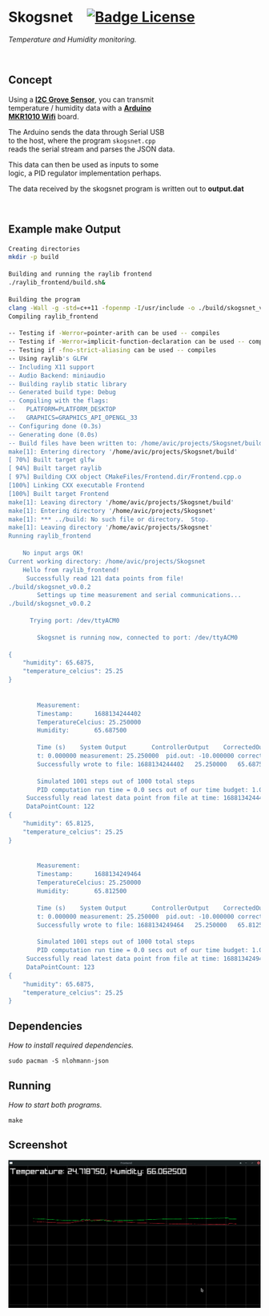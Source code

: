 # Skogsnet   [![Badge License]][license]

_Temperature and Humidity monitoring._

<br>

## Concept

Using a **[I2C Grove Sensor]**, you can transmit <br>
temperature / humidity data with a **[Arduino <br>
MKR1010 Wifi][arduino]**
board.

The Arduino sends the data through Serial USB <br>
to the host, where the program `skogsnet.cpp` <br>
reads the serial stream and parses the JSON data.

This data can then be used as inputs to some <br>
logic, a PID regulator implementation perhaps.

The data received by the skogsnet program is written out to **output.dat**

<br>

## Example make Output

```bash
Creating directories
mkdir -p build

Building and running the raylib frontend
./raylib_frontend/build.sh&

Building the program
clang -Wall -g -std=c++11 -fopenmp -I/usr/include -o ./build/skogsnet_v0.0.2 ./code/PID.cpp ./code/skogsnet.cpp -L /usr/lib -fopenmp -lstdc++ -lm
Compiling raylib_frontend

-- Testing if -Werror=pointer-arith can be used -- compiles
-- Testing if -Werror=implicit-function-declaration can be used -- compiles
-- Testing if -fno-strict-aliasing can be used -- compiles
-- Using raylib's GLFW
-- Including X11 support
-- Audio Backend: miniaudio
-- Building raylib static library
-- Generated build type: Debug
-- Compiling with the flags:
--   PLATFORM=PLATFORM_DESKTOP
--   GRAPHICS=GRAPHICS_API_OPENGL_33
-- Configuring done (0.3s)
-- Generating done (0.0s)
-- Build files have been written to: /home/avic/projects/Skogsnet/build
make[1]: Entering directory '/home/avic/projects/Skogsnet/build'
[ 70%] Built target glfw
[ 94%] Built target raylib
[ 97%] Building CXX object CMakeFiles/Frontend.dir/Frontend.cpp.o
[100%] Linking CXX executable Frontend
[100%] Built target Frontend
make[1]: Leaving directory '/home/avic/projects/Skogsnet/build'
make[1]: Entering directory '/home/avic/projects/Skogsnet'
make[1]: *** ../build: No such file or directory.  Stop.
make[1]: Leaving directory '/home/avic/projects/Skogsnet'
Running raylib_frontend

	No input args OK!
Current working directory: /home/avic/projects/Skogsnet
	Hello from raylib_frontend!
	 Successfully read 121 data points from file!
./build/skogsnet_v0.0.2
        Settings up time measurement and serial communications...
./build/skogsnet_v0.0.2

      Trying port: /dev/ttyACM0

        Skogsnet is running now, connected to port: /dev/ttyACM0

{
    "humidity": 65.6875,
    "temperature_celcius": 25.25
}


        Measurement:
        Timestamp:		1688134244402
        TemperatureCelcius:	25.250000
        Humidity:		65.687500

        Time (s)	System Output		ControllerOutput	CorrectedOutput
        t: 0.000000	measurement: 25.250000	pid.out: -10.000000	correctedOutput: 0.000000
        Successfully wrote to file: 1688134244402	25.250000	65.687500	-10.000000	0.000000

        Simulated 1001 steps out of 1000 total steps
        PID computation run time = 0.0 secs out of our time budget: 1.000000
	 Successfully read latest data point from file at time: 1688134244402
	 DataPointCount: 122
{
    "humidity": 65.8125,
    "temperature_celcius": 25.25
}


        Measurement:
        Timestamp:		1688134249464
        TemperatureCelcius:	25.250000
        Humidity:		65.812500

        Time (s)	System Output		ControllerOutput	CorrectedOutput
        t: 0.000000	measurement: 25.250000	pid.out: -10.000000	correctedOutput: -9.308496
        Successfully wrote to file: 1688134249464	25.250000	65.812500	-10.000000	-9.308496

        Simulated 1001 steps out of 1000 total steps
        PID computation run time = 0.0 secs out of our time budget: 1.000000
	 Successfully read latest data point from file at time: 1688134249464
	 DataPointCount: 123
{
    "humidity": 65.6875,
    "temperature_celcius": 25.25
}

```

## Dependencies

_How to install required dependencies._

```shell
sudo pacman -S nlohmann-json
```

## Running

_How to start both programs._

```shell
make
```

## Screenshot

![screenshot.png](screenshot.png "screenshot.png")

<!----------------------------------------------------------------------------->

[badge license]: https://img.shields.io/badge/License-GPL_3-blue.svg?style=for-the-badge
[i2c grove sensor]: https://www.seeedstudio.com/Grove-Temperature-Humidity-Sensor-High-Accuracy-Mini.html
[arduino]: https://docs.arduino.cc/hardware/mkr-1000-wifi
[license]: #
